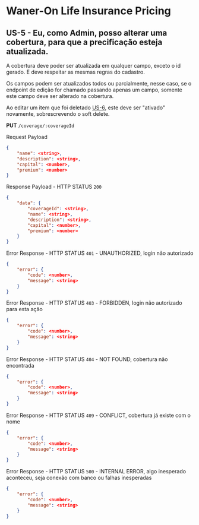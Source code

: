 # Waner-On Life Insurance Pricing

## US-5 - Eu, como Admin, posso alterar uma cobertura, para que a precificação esteja atualizada.

A cobertura deve poder ser atualizada em qualquer campo, exceto o id gerado. E deve respeitar as mesmas regras do cadastro.

Os campos podem ser atualizados todos ou parcialmente, nesse caso, se o endpoint de edição for chamado passando apenas um campo, somente este campo deve ser alterado na cobertura.

Ao editar um item que foi deletado [US-6](./us-6-remove-coverage.md), este deve ser "ativado" novamente, sobrescrevendo o soft delete.

**PUT** `/coverage/:coverageId`

Request Payload
```json
{
    "name": <string>,
    "description": <string>,
    "capital": <number>,
    "premium": <number>
}
```

Response Payload - HTTP STATUS `200`
```json
{
    "data": {
        "coverageId": <string>,
        "name": <string>,
        "description": <string>,
        "capital": <number>,
        "premium": <number>
    }
}
```

Error Response - HTTP STATUS `401` - UNAUTHORIZED, login não autorizado
```json
{
    "error": {
        "code": <number>,
        "message": <string>
    }
}
```

Error Response - HTTP STATUS `403` - FORBIDDEN, login não autorizado para esta ação
```json
{
    "error": {
        "code": <number>,
        "message": <string>
    }
}
```

Error Response - HTTP STATUS `404` - NOT FOUND, cobertura não encontrada
```json
{
    "error": {
        "code": <number>,
        "message": <string>
    }
}
```

Error Response - HTTP STATUS `409` - CONFLICT, cobertura já existe com o nome
```json
{
    "error": {
        "code": <number>,
        "message": <string>
    }
}
```

Error Response - HTTP STATUS `500` - INTERNAL ERROR, algo inesperado aconteceu, seja conexão com banco ou falhas inesperadas
```json
{
    "error": {
        "code": <number>,
        "message": <string>
    }
}
```
